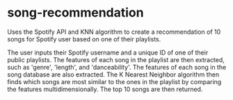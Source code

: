 # song-recommendation
Uses the Spotify API and KNN algorithm to create a recommendation of 10 songs for Spotify user based on one of their playlists.

The user inputs their Spotify username and a unique ID of one of their public playlists. The features of each song in the playlist are then extracted, such as 'genre', 'length', and 'danceability'. The features of each song in the song database are also extracted. The K Nearest Neighbor algorithm then finds which songs are most similar to the ones in the playlist by comparing the features multidimensionally. The top 10 songs are then returned.
